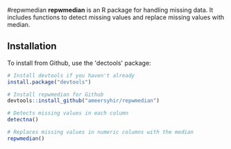 #repwmedian
**repwmedian** is an R package for handling missing data. It includes functions to detect missing values and replace missing values with median.

## Installation

To install from Github, use the 'dectools' package:

```r
# Install devtools if you haven't already
install.package("devtools")

# Install repwmedian for Github
devtools::install_github("ameersyhir/repwmedian")

# Detects missing values in each column
detectna()

# Replaces missing values in numeric columns with the median
repwmedian()
